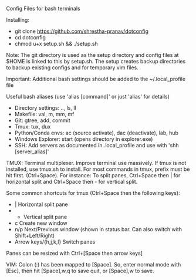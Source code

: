 Config Files for bash terminals

Installing:
- git clone https://github.com/shrestha-pranav/dotconfig
- cd dotconfig
- chmod u+x setup.sh && ./setup.sh

Note: The git directory is used as the setup directory and config files at $HOME is linked to this by setup.sh. The setup creates backup directories to backup existing configs and for temporary vim files.

Important: Additional bash settings should be added to the ~/.local_profile file

Useful bash aliases (use 'alias [command]' or just 'alias' for details)
- Directory settings: .., ls, ll
- Makefile: val, m, mm, mf
- Git: gtree, add, commit
- Tmux: tux, dux
- Python/Conda envs: ac (source activate), dac (deactivate), lab, hub
- Windows Explorer: start (opens directory in explorer.exe)
- SSH: Add servers as documented in .local_profile and use with 'shh [server_alias]'

TMUX: Terminal multiplexer. Improve terminal use massively. If tmux is not installed, use tmux.sh to install.
For most commands in tmux, prefix must be hit first. (Ctrl+Space). For instance: To split panes, Ctrl+Space then | for horizontal split and Ctrl+Space then - for vertical split.

Some common shortcuts for tmux (Ctrl+Space then the following keys):
- | Horizontal split pane
- - Vertical split pane
- c Create new window
- n/p Next/Previous window (shown in status bar. Can also switch with Shift+Left/Right)
- Arrow keys/{h,j,k,l} Switch panes

Panes can be resized with Ctrl+[Space then arrow keys]

VIM: Colon (:) has been mapped to [Space]. So, enter normal mode with [Esc], then hit [Space],w,q to save quit, or [Space],w to save. 
